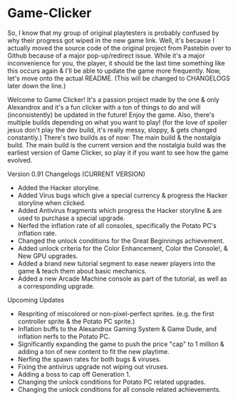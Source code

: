 # Game-Clicker
So, I know that my group of original playtesters is probably confused by why their progress got wiped in the new game link.
Well, it's because I actually moved the source code of the original project from Pastebin over to Github because of a major pop-up/redirect issue.
While it's a major inconvenience for you, the player, it should be the last time something like this occurs again & I'll be able to update the game more frequently.
Now, let's move onto the actual README. (This will be changed to CHANGELOGS later down the line.)

Welcome to Game Clicker! It's a passion project made by the one & only Alexandrox and it's a fun clicker with a ton of things to do and will (inconsistently) be updated in the future! Enjoy the game.
Also, there's multiple builds depending on what you want to play! (for the love of spoiler jesus don't play the dev build, it's really messy, sloppy, & gets changed constantly.) There's two builds as of now: The main build & the nostalgia build. The main build is the current version and the nostalgia build was the earliest version of Game Clicker, so play it if you want to see how the game evolved.

Version 0.91 Changelogs (CURRENT VERSION)
- Added the Hacker storyline.
- Added Virus bugs which give a special currency & progress the Hacker storyline when clicked.
- Added Antivirus fragments which progress the Hacker storyline & are used to purchase a special upgrade.
- Nerfed the inflation rate of all consoles, specifically the Potato PC's inflation rate.
- Changed the unlock conditions for the Great Beginnings achievement.
- Added unlock criteria for the Color Enhancement, Color the Console!, & New GPU upgrades.
- Added a brand new tutorial segment to ease newer players into the game & teach them about basic mechanics.
- Added a new Arcade Machine console as part of the tutorial, as well as a corresponding upgrade.


Upcoming Updates
- Respriting of miscolored or non-pixel-perfect sprites. (e.g. the first controller sprite & the Potato PC sprite.)
- Inflation buffs to the Alexandrox Gaming System & Game Dude, and inflation nerfs to the Potato PC.
- Significantly expanding the game to push the price "cap" to 1 million & adding a ton of new content to fit the new playtime.
- Nerfing the spawn rates for both bugs & viruses.
- Fixing the antivirus upgrade not wiping out viruses.
- Adding a boss to cap off Generation 1.
- Changing the unlock conditions for Potato PC related upgrades.
- Changing the unlock conditions for all console related achievements.
